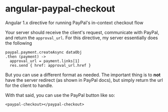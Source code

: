 # angular-paypal-checkout
Angular 1.x directive for running PayPal's in-context checkout flow

Your server should receive the client's request, communicate with PayPal, and return the `approval_url`.  For this directive, my server essentially does the following

    paypal.payment.createAsync dataObj
    .then (payment) -> 
      approval_url = payment.links[1]
      res.send { href: approval_url.href }

But you can use a different format as needed.  The important thing is to **not** have the server redirect (as shown in PayPal docs), but simply return the url for the client to handle.

With that said, you can use the PayPal button like so:

    <paypal-checkout></paypal-checkout>
